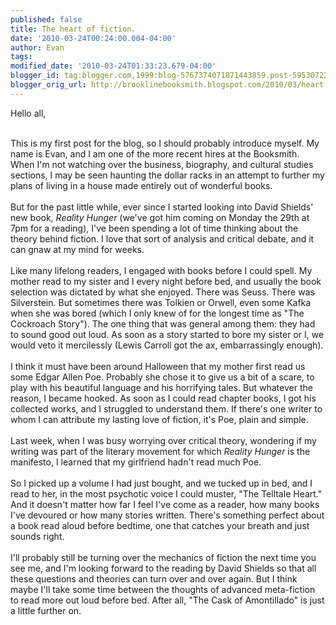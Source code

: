 ```yaml
---
published: false
title: The heart of fiction.
date: '2010-03-24T00:24:00.004-04:00'
author: Evan
tags: 
modified_date: '2010-03-24T01:33:23.679-04:00'
blogger_id: tag:blogger.com,1999:blog-5767374071871443859.post-5953072276292023844
blogger_orig_url: http://brooklinebooksmith.blogspot.com/2010/03/heart-of-fiction.html
---
```


Hello all,<div><br /></div><div>This is my first post for the blog, so I should probably introduce myself. My name is Evan, and I am one of the more recent hires at the Booksmith. When I'm not watching over the business, biography, and cultural studies sections, I may be seen haunting the dollar racks in an attempt to further my plans of living in a house made entirely out of wonderful books.</div><div><br /></div><div>But for the past little while, ever since I started looking into David Shields' new book, <i>Reality Hunger</i> (we've got him coming on Monday the 29th at 7pm for a reading), I've been spending a lot of time thinking about the theory behind fiction. I love that sort of analysis and critical debate, and it can gnaw at my mind for weeks.</div><div><br /></div><div>Like many lifelong readers, I engaged with books before I could spell. My mother read to my sister and I every night before bed, and usually the book selection was dictated by what she enjoyed. There was Seuss. There was Silverstein. But sometimes there was Tolkien or Orwell, even some Kafka when she was bored (which I only knew of for the longest time as "The Cockroach Story"). The one thing that was general among them: they had to sound good out loud. As soon as a story started to bore my sister or I, we would veto it mercilessly (Lewis Carroll got the ax, embarrassingly enough).</div><div><br /></div><div>I think it must have been around Halloween that my mother first read us some Edgar Allen Poe. Probably she chose it to give us a bit of a scare, to play with his beautiful language and his horrifying tales. But whatever the reason, I became hooked. As soon as I could read chapter books, I got his collected works, and I struggled to understand them. If there's one writer to whom I can attribute my lasting love of fiction, it's Poe, plain and simple.<br /><br /></div><div>Last week, when I was busy worrying over critical theory, wondering if my writing was part of the literary movement for which <i>Reality Hunger</i> is the manifesto, I learned that my girlfriend hadn't read much Poe.</div><div><br /></div><div>So I picked up a volume I had just bought, and we tucked up in bed, and I read to her, in the most psychotic voice I could muster, "The Telltale Heart." And it doesn't matter how far I feel I've come as a reader, how many books I've devoured or how many stories written. There's something perfect about a book read aloud before bedtime, one that catches your breath and just sounds right.</div><div><br /></div><div>I'll probably still be turning over the mechanics of fiction the next time you see me, and I'm looking forward to the reading by David Shields so that all these questions and theories can turn over and over again. But I think maybe I'll take some time between the thoughts of advanced meta-fiction to read more out loud before bed. After all, "The Cask of Amontillado" is just a little further on.</div>